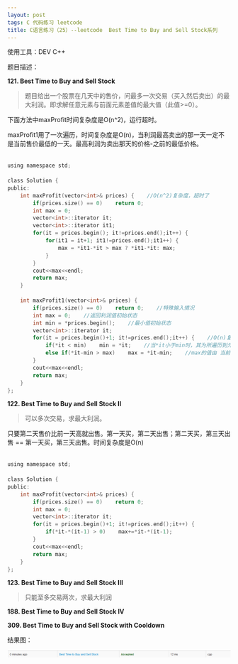 ```yaml
---
layout: post
tags: C 代码练习 leetcode
title: C语言练习（25）--leetcode  Best Time to Buy and Sell Stock系列
---
```


使用工具：DEV C++

题目描述：  

**121. Best Time to Buy and Sell Stock**

> 题目给出一个股票在几天中的售价，问最多一次交易（买入然后卖出）的最大利润。即求解任意元素与前面元素差值的最大值（此值>=0）。

下面方法中maxProfit时间复杂度是O(n^2)，运行超时。

maxProfit1用了一次遍历，时间复杂度是O(n)，当利润最高卖出的那一天一定不是当前售价最低的一天。最高利润为卖出那天的价格-之前的最低价格。

```c

using namespace std;

class Solution {
public:
    int maxProfit(vector<int>& prices) {    //O(n^2)复杂度，超时了 
    	if(prices.size() == 0)    return 0;
    	int max = 0;
        vector<int>::iterator it;
        vector<int>::iterator it1;
        for(it = prices.begin(); it!=prices.end();it++) {
        	for(it1 = it+1; it1!=prices.end();it1++) {
        		max = *it1-*it > max ? *it1-*it: max;
			}
		}
		cout<<max<<endl;
		return max;
    }
    
    int maxProfit1(vector<int>& prices) {
    	if(prices.size() == 0)    return 0;    //特殊输入情况 
    	int max = 0;    //返回利润值初始状态 
    	int min = *prices.begin();    //最小值初始状态 
        vector<int>::iterator it;
        for(it = prices.begin()+1; it!=prices.end();it++) {    //O(n)复杂度 
        	if(*it < min)    min = *it;    //当*it小于min时，其为所遍历到元素中最小的一个，此时同步的max的值为历史以来最大的max 
        	else if(*it-min > max)    max = *it-min;    //max的值由 当前遍历值-前面所遇到的最小值 构成 
		}
		cout<<max<<endl;
		return max;
    }
};

```

**122. Best Time to Buy and Sell Stock II**

> 可以多次交易，求最大利润。

只要第二天售价比前一天高就出售。第一天买，第二天出售；第二天买，第三天出售 == 第一天买，第三天出售。时间复杂度是O(n)

```c

using namespace std;

class Solution {
public:    
    int maxProfit(vector<int>& prices) {
    	if(prices.size() == 0)    return 0;
    	int max = 0;
        vector<int>::iterator it;
        for(it = prices.begin()+1; it!=prices.end();it++) {
        	if(*it-*(it-1) > 0)    max+=*it-*(it-1);
		}
		cout<<max<<endl;
		return max;
    }
};

```

**123. Best Time to Buy and Sell Stock III**

> 只能至多交易两次，求最大利润

**188. Best Time to Buy and Sell Stock IV**

**309. Best Time to Buy and Sell Stock with Cooldown**

结果图：

![](/assets/img/2016-08-17-C25/1.png)
